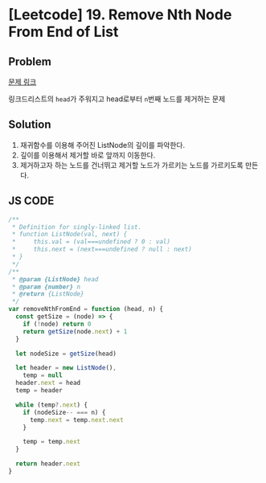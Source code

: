 # [Leetcode] 19. Remove Nth Node From End of List

## Problem

[문제 링크](https://leetcode.com/problems/remove-nth-node-from-end-of-list/)

링크드리스트의 `head`가 주워지고 head로부터 `n`번째 노드를 제거하는 문제

## Solution

1. 재귀함수를 이용해 주어진 ListNode의 깊이를 파악한다.
2. 깊이를 이용해서 제거할 바로 앞까지 이동한다.
3. 제거하고자 하는 노드를 건너뛰고 제거할 노드가 가르키는 노드를 가르키도록 만든다.

## JS CODE

```javascript
/**
 * Definition for singly-linked list.
 * function ListNode(val, next) {
 *     this.val = (val===undefined ? 0 : val)
 *     this.next = (next===undefined ? null : next)
 * }
 */
/**
 * @param {ListNode} head
 * @param {number} n
 * @return {ListNode}
 */
var removeNthFromEnd = function (head, n) {
  const getSize = (node) => {
    if (!node) return 0
    return getSize(node.next) + 1
  }

  let nodeSize = getSize(head)

  let header = new ListNode(),
    temp = null
  header.next = head
  temp = header

  while (temp?.next) {
    if (nodeSize-- === n) {
      temp.next = temp.next.next
    }

    temp = temp.next
  }

  return header.next
}
```

